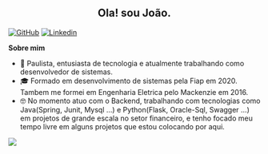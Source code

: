 <h2 align="center"> Ola! sou João.</h2>
<p align="center">
</p>

[![GitHub](https://img.shields.io/badge/GitHub-100000?style=for-the-badge&logo=github&logoColor=white)](https://github.com/joaodanieljr)
[![Linkedin](https://img.shields.io/badge/LinkedIn-0077B5?style=for-the-badge&logo=linkedin&logoColor=white) ](https://www.linkedin.com/in/joaodanieljr/) 

**Sobre mim**

- 🧑  Paulista, entusiasta de tecnologia e atualmente trabalhando como desenvolvedor de sistemas.
- 🎓  Formado em desenvolvimento de sistemas pela Fiap em 2020. Tambem me formei em Engenharia Eletrica pelo Mackenzie em 2016.
- 🤓  No momento atuo com o Backend, trabalhando com tecnologias como Java(Spring, Junit, Mysql ...) e Python(Flask, Oracle-Sql, Swagger ...) em projetos de grande escala no setor financeiro, e tenho focado meu tempo livre em alguns projetos que estou colocando por aqui.

<img align="center" src="https://github-readme-stats.vercel.app/api/top-langs/?username=joaodanieljr&layout=compact)](https://github.com/anuraghazra/github-readme-stats" />

</p>
</p>  
